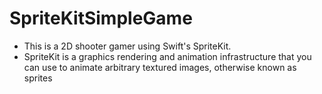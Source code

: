 # SpriteKitSimpleGame
- This is a 2D shooter gamer using Swift's SpriteKit. 
- SpriteKit is a graphics rendering and animation infrastructure that you can use to animate arbitrary textured images, otherwise known as sprites
